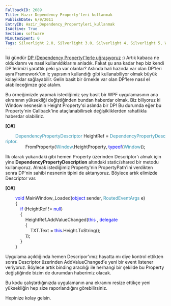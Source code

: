 ```yaml
---
FallbackID: 2689
Title: Hazır Dependency Property'leri kullanmak
PublishDate: 6/9/2011
EntryID: Hazir_Dependency_Propertyleri_kullanmak
IsActive: True
Section: software
MinutesSpent: 0
Tags: Silverlight 2.0, Silverlight 3.0, Silverlight 4, Silverlight 5, Windows Phone, Windows Phone 7, WPF
---
```

İki gündür [DP (Dependency Property)'lerle
uğraşıyoruz](http://daron.yondem.com/tr/post/WPFte_Dependency_Propertylerde_baska_neler_var)
:) Artık kabaca ne olduklarını ve nasıl kullanıldıklarını anladık. Fakat
şu ana kadar hep biz kendi DP'lerimizi yarattık peki ya var olanlar?
Aslında hali hazırda var olan DP'leri aynı Framework'ün iç yapısının
kullandığı gibi kullanabiliyor olmak büyük kolaylıklar sağlayabilir.
Gelin basit bir örnekle var olan DP'lere nasıl el atabileceğimze göz
atalım.

Bu örneğimizde yapmak istediğimiz şey basit bir WPF uygulamasının ana
ekranının yüksekliği değiştiğinden bundan haberdar olmak. Biz biliyoruz
ki Window nesnesinin Height Property'si aslında bir DP! Bu durumda eğer
bu Property'nin Callback'ine ataçlanabilirsek değişikliklerden
rahatlıkla haberdar olabiliriz.

**[C\#]**

        <span
style="color:#2b91af;">DependencyPropertyDescriptor</span> HeightRef = <span
style="color:#2b91af;">DependencyPropertyDescriptor</span>.\
                FromProperty(<span
style="color:#2b91af;">Window</span>.HeightProperty, <span
style="color:blue;">typeof</span>(<span
style="color:#2b91af;">Window</span>)); 

İlk olarak yukarıdaki gibi hemen Property üzerinden Descriptor'ı almak
için yine **DependencyPropertyDescription** altındaki static/shared bir
metodu kullanıyoruz. Almak istediğimiz Property'nin PropertyPath'ini
verdikten sonra DP'nin sahibi nesnenin tipini de aktarıyoruz. Böylece
artık elimizde Descriptor var.

**[C\#]**

        <span style="color:blue;">void</span> MainWindow\_Loaded(<span
style="color:blue;">object</span> sender, <span
style="color:#2b91af;">RoutedEventArgs</span> e)\
        {\
            <span style="color:blue;">if</span> (HeightRef != <span
style="color:blue;">null</span>)\
            {\
                HeightRef.AddValueChanged(<span
style="color:blue;">this</span> , <span
style="color:blue;">delegate</span>\
                {\
                    TXT.Text = <span
style="color:blue;">this</span>.Height.ToString();\
                });\
            } \
        }

Uygulama açıldığında hemen Descripor'ımız hayatta mı diye kontrol
ettikten sonra Descriptor üzerinden AddValueChanged'e yeni bir event
listener veriyoruz. Böylece artık binding aracılığı ile herhangi bir
şekilde bu Property değiştiğinde bizim de durumdan haberimiz olacak.

Bu kodu çalıştırdığınızda uygulamanın ana ekranını resize ettikçe yeni
yüksekliğin hep size raporlandığını görebilirsiniz.

Hepinize kolay gelsin.


